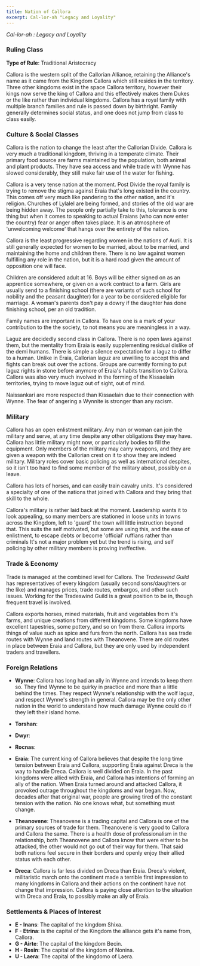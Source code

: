 ```yaml
---
title: Nation of Callora
excerpt: Cal-lor-ah "Legacy and Loyality"
---
```


*Cal-lor-ah : Legacy and Loyality* 

### Ruling Class

**Type of Rule**: Traditional Aristocracy

Callora is the western split of the Callorian Alliance, retaining the Alliance's name as it came from the Kingdom Callora which still resides in the territory. Three other kingdoms exist in the space Callora territory, however their kings now serve the king of Callora and this effectively makes them Dukes or the like rather than individual kingdoms. Callora has a royal family with multiple branch families and rule is passed down by birthright. Family generally determines social status, and one does not jump from class to class easily. 

### Culture & Social Classes

Callora is the nation to change the least after the Callorian Divide. Callora is very much a traditional kingdom, thriving in a temperate climate. Their primary food source are farms maintained by the population, both animal and plant products. They have sea access and while trade with Wynne has slowed considerably, they still make fair use of the water for fishing. 

Callora is a very tense nation at the moment. Post Divide the royal family is trying to remove the stigma against Eraia that's long existed in the country. This comes off very much like pandering to the other nation, and it's religion. Churches of Lylalel are being formed, and stories of the old war are being hidden away. The people only partially take to this, tolerance is one thing but when it comes to speaking to actual Eraians (who can now enter the country) fear or anger often takes place. It is an atmosphere of 'unwelcoming welcome' that hangs over the entirety of the nation. 

Callora is the least progressive regarding women in the nations of Aurii. It is still generally expected for women to be married, about to be married, and maintaining the home and children there. There is no law against women fulfilling any role in the nation, but it is a hard road given the amount of opposition one will face. 

Children are considered adult at 16. Boys will be either signed on as an apprentice somewhere, or given on a work contract to a farm. Girls are usually send to a finishing school (there are variants of such school for nobility and the peasant daughter) for a year to be considered eligible for marriage. A woman's parents don't pay a dowry if the daughter has done finishing school, per an old tradition. 

Family names are important in Callora. To have one is a mark of your contribution to the the society, to not means you are meaningless in a way. 

Laguz are decidedly second class in Callora. There is no open laws against them, but the mentality from Eraia is easily supplementing residual dislike of the demi humans. There is simple a silence expectation for a laguz to differ to a human. Unlike in Eraia, Callorian laguz are unwilling to accept this and fights can break out over the actions. Groups are currently forming to put laguz rights in stone before anymore of Eraia's habits transition to Callora. Callora was also very much involved in the forming of the Kissaelain territories, trying to move laguz out of sight, out of mind.

Naissankari are more respected than Kissaelain due to their connection with Wynne. The fear of angering a Wynnite is stronger than any racism. 

### Military

Callora has an open enlistment military. Any man or woman can join the military and serve, at any time despite any other obligations they may have. Callora has little military might now, or particularly bodies to fill the equipment. Only members of the military may carry weapons, and they are given a weapon with the Callorian crest on it to show they are indeed military. Military roles cover basic policing as well as international despites, so it isn't too hard to find some member of the military about, possibly on a leave. 

Callora has lots of horses, and can easily train cavalry units. It's considered a specialty of one of the nations that joined with Callora and they bring that skill to the whole. 

Callora's military is rather laid back at the moment. Leadership wants it to look appealing, so many members are stationed in loose units in towns across the Kingdom, left to 'guard' the town will little instruction beyond that. This suits the self motivated, but some are using this, and the ease of enlistment, to escape debts or become 'official' ruffians rather than criminals It's not a major problem yet but the trend is rising, and self policing by other military members is proving ineffective. 

### Trade & Economy

Trade is managed at the combined level for Callora. The *Tradeswind Guild* has representatives of every kingdom (usually second sons/daughters or the like) and manages prices, trade routes, embargos, and other such issues. Working for the Tradeswind Guild is a great position to be in, though frequent travel is involved. 

Callora exports horses, mined materials, fruit and vegetables from it's farms, and unique creations from different kingdoms. Some kingdoms have excellent tapestries, some pottery, and so on from there. Callora imports things of value such as spice and furs from the north. Callora has sea trade routes with Wynne and land routes with Theanovene. There are old routes in place between Eraia and Callora, but they are only used by independent traders and travellers.

### Foreign Relations

* **Wynne**: Callora has long had an ally in Wynne and intends to keep them so. They find Wynne to be quirky in practice and more than a little behind the times. They respect Wynne's relationship with the wolf laguz, and respect Wynne's strength in general. Callora may be the only other nation in the world to understand how much damage Wynne could do if they left their island home. 

* **Torshan**: 

* **Dwyr**:

* **Rocnas**:

* **Eraia**: The current king of Callora believes that despite the long time tension between Eraia and Callora, supporting Eraia against Dreca is the way to handle Dreca.      Callora is well divided on Eraia. In the past kingdoms were allied with Eraia, and Callora has intentions of forming an ally of the nation. When Eraia turned around and attacked Callora, it provoked outrage throughout the kingdoms and war began. Now, decades after that original war, people are growing tired of the constant tension with the nation. No one knows what, but something must change.

* **Theanovene**: Theanovene is a trading capital and Callora is one of the primary sources of trade for them. Theanovene is very good to Callora and Callora the same. There is a health dose of professionalism in the relationship, both Theanovene and Callora know that were either to be attacked, the other would not go out of their way for them. That said both nations feel secure in their borders and openly enjoy their allied status with each other.

* **Dreca**: Callora is far less divided on Dreca than Eraia. Dreca's violent, militaristic march onto the continent made a terrible first impression to many kingdoms in Callora and their actions on the continent have not change that impression. Callora is paying close attention to the situation with Dreca and Eraia, to possibly make an ally of Eraia. 

### Settlements & Places of Interest

* **E - Inans**: The capital of the kingdom Shixa.
* **F - Etrina**: is the capital of the Kingdom the alliance gets it's name from, Callora.
* **G - Airte**: The capital of the kingdom Becin.
* **H - Rosin**: The capital of the kingdom of Nonina.
* **U - Laera**: The capital of the kingdomo of Laera.
